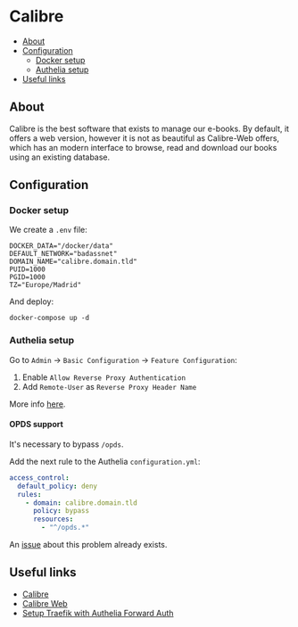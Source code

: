# Calibre

- [About](#about)
- [Configuration](#configuration)
  * [Docker setup](#docker-setup)
  * [Authelia setup](#authelia-setup)
- [Useful links](#useful-links)

## About

Calibre is the best software that exists to manage our e-books. By default, it
offers a web version, however it is not as beautiful as Calibre-Web offers,
which has an modern interface to browse, read and download our books using an
existing database. 

## Configuration

### Docker setup

We create a `.env` file:

```shell
DOCKER_DATA="/docker/data"
DEFAULT_NETWORK="badassnet"
DOMAIN_NAME="calibre.domain.tld"
PUID=1000
PGID=1000
TZ="Europe/Madrid"
```

And deploy:

    docker-compose up -d

### Authelia setup

Go to `Admin` -> `Basic Configuration` -> `Feature Configuration`:

1. Enable `Allow Reverse Proxy Authentication`
2. Add `Remote-User` as `Reverse Proxy Header Name`

More info [here](https://github.com/janeczku/calibre-web/wiki/Setup-Reverse-Proxy#traefik--241-with-authelia-forward-auth).

#### OPDS support

It's necessary to bypass `/opds`.

Add the next rule to the Authelia `configuration.yml`:

```yml
access_control:
  default_policy: deny
  rules:
    - domain: calibre.domain.tld
      policy: bypass
      resources:
        - "^/opds.*"
```

An [issue](https://github.com/janeczku/calibre-web/issues/2399) about this problem already exists.

## Useful links

- [Calibre](https://calibre-ebook.com)
- [Calibre Web](https://github.com/janeczku/calibre-web)
- [Setup Traefik with Authelia Forward Auth](https://github.com/janeczku/calibre-web/wiki/Setup-Reverse-Proxy#traefik--241-with-authelia-forward-auth)
